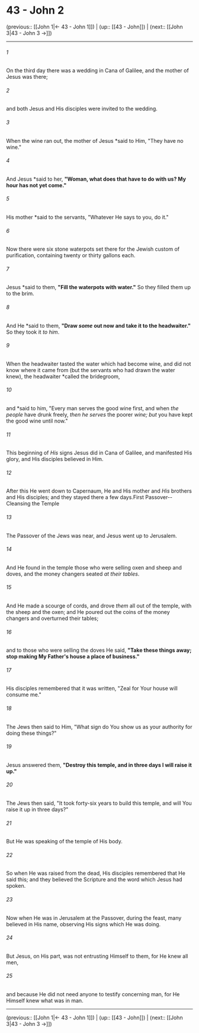 # 43 - John 2

(previous:: [[John 1|← 43 - John 1]]) | (up:: [[43 - John]]) | (next:: [[John 3|43 - John 3 →]])

***


###### 1 
On the third day there was a wedding in Cana of Galilee, and the mother of Jesus was there; 

###### 2 
and both Jesus and His disciples were invited to the wedding. 

###### 3 
When the wine ran out, the mother of Jesus *said to Him, "They have no wine." 

###### 4 
And Jesus *said to her, **"Woman, what does that have to do with us? My hour has not yet come."** 

###### 5 
His mother *said to the servants, "Whatever He says to you, do it." 

###### 6 
Now there were six stone waterpots set there for the Jewish custom of purification, containing twenty or thirty gallons each. 

###### 7 
Jesus *said to them, **"Fill the waterpots with water."** So they filled them up to the brim. 

###### 8 
And He *said to them, **"Draw _some_ out now and take it to the headwaiter."** So they took it _to him_. 

###### 9 
When the headwaiter tasted the water which had become wine, and did not know where it came from (but the servants who had drawn the water knew), the headwaiter *called the bridegroom, 

###### 10 
and *said to him, "Every man serves the good wine first, and when _the people_ have drunk freely, _then he serves_ the poorer _wine; but_ you have kept the good wine until now." 

###### 11 
This beginning of _His_ signs Jesus did in Cana of Galilee, and manifested His glory, and His disciples believed in Him. 

###### 12 
After this He went down to Capernaum, He and His mother and _His_ brothers and His disciples; and they stayed there a few days.First Passover--Cleansing the Temple 

###### 13 
The Passover of the Jews was near, and Jesus went up to Jerusalem. 

###### 14 
And He found in the temple those who were selling oxen and sheep and doves, and the money changers seated _at their tables_. 

###### 15 
And He made a scourge of cords, and drove _them_ all out of the temple, with the sheep and the oxen; and He poured out the coins of the money changers and overturned their tables; 

###### 16 
and to those who were selling the doves He said, **"Take these things away; stop making My Father's house a place of business."** 

###### 17 
His disciples remembered that it was written, "Zeal for Your house will consume me." 

###### 18 
The Jews then said to Him, "What sign do You show us as your authority for doing these things?" 

###### 19 
Jesus answered them, **"Destroy this temple, and in three days I will raise it up."** 

###### 20 
The Jews then said, "It took forty-six years to build this temple, and will You raise it up in three days?" 

###### 21 
But He was speaking of the temple of His body. 

###### 22 
So when He was raised from the dead, His disciples remembered that He said this; and they believed the Scripture and the word which Jesus had spoken. 

###### 23 
Now when He was in Jerusalem at the Passover, during the feast, many believed in His name, observing His signs which He was doing. 

###### 24 
But Jesus, on His part, was not entrusting Himself to them, for He knew all men, 

###### 25 
and because He did not need anyone to testify concerning man, for He Himself knew what was in man.

***

(previous:: [[John 1|← 43 - John 1]]) | (up:: [[43 - John]]) | (next:: [[John 3|43 - John 3 →]])
